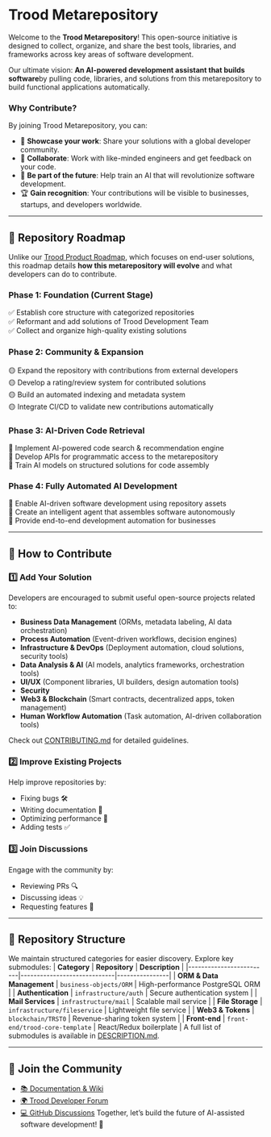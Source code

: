 # Trood Metarepository

Welcome to the **Trood Metarepository**! This open-source initiative is designed to collect, organize, and share the best tools, libraries, and frameworks across key areas of software development.

Our ultimate vision: **An AI-powered development assistant that builds software**by pulling code, libraries, and solutions from this metarepository to build functional applications automatically.

### Why Contribute?

By joining Trood Metarepository, you can:

- 🚀 **Showcase your work**: Share your solutions with a global developer community.
- 🤝 **Collaborate**: Work with like-minded engineers and get feedback on your code.
- 🎯 **Be part of the future**: Help train an AI that will revolutionize software development.
- 🏆 **Gain recognition**: Your contributions will be visible to businesses, startups, and developers worldwide.

---

## 📌 Repository Roadmap

Unlike our [Trood Product Roadmap](ROADMAP.md), which focuses on end-user solutions, this roadmap details **how this metarepository will evolve** and what developers can do to contribute.

### **Phase 1: Foundation (Current Stage)**

✅ Establish core structure with categorized repositories  
✅ Reformant and add solutions of Trood Development Team  
✅ Collect and organize high-quality existing solutions

### **Phase 2: Community & Expansion**

🟡 Expand the repository with contributions from external developers  
🟡 Develop a rating/review system for contributed solutions  
🟡 Build an automated indexing and metadata system  
🟡 Integrate CI/CD to validate new contributions automatically

### **Phase 3: AI-Driven Code Retrieval**

🔵 Implement AI-powered code search & recommendation engine  
🔵 Develop APIs for programmatic access to the metarepository  
🔵 Train AI models on structured solutions for code assembly

### **Phase 4: Fully Automated AI Development**

🔴 Enable AI-driven software development using repository assets  
🔴 Create an intelligent agent that assembles software autonomously  
🔴 Provide end-to-end development automation for businesses

---

## 🔧 How to Contribute

### 1️⃣ Add Your Solution

Developers are encouraged to submit useful open-source projects related to:

- **Business Data Management** (ORMs, metadata labeling, AI data orchestration)
- **Process Automation** (Event-driven workflows, decision engines)
- **Infrastructure & DevOps** (Deployment automation, cloud solutions, security tools)
- **Data Analysis & AI** (AI models, analytics frameworks, orchestration tools)
- **UI/UX** (Component libraries, UI builders, design automation tools)
- **Security**
- **Web3 & Blockchain** (Smart contracts, decentralized apps, token management)
- **Human Workflow Automation** (Task automation, AI-driven collaboration tools)

Check out [CONTRIBUTING.md](CONTRIBUTING.md) for detailed guidelines.

### 2️⃣ Improve Existing Projects

Help improve repositories by:

- Fixing bugs 🛠️
- Writing documentation 📖
- Optimizing performance 🚀
- Adding tests ✅

### 3️⃣ Join Discussions

Engage with the community by:

- Reviewing PRs 🔍
- Discussing ideas 💡
- Requesting features 🎯

---

## 📂 Repository Structure

We maintain structured categories for easier discovery. Explore key submodules:
| **Category** | **Repository** | **Description** |
|-------------------------|-----------------------------|----------------|
| **ORM & Data Management** | `business-objects/ORM` | High-performance PostgreSQL ORM |
| **Authentication** | `infrastructure/auth` | Secure authentication system |
| **Mail Services** | `infrastructure/mail` | Scalable mail service |
| **File Storage** | `infrastructure/fileservice` | Lightweight file service |
| **Web3 & Tokens** | `blockchain/TRST0` | Revenue-sharing token system |
| **Front-end** | `front-end/trood-core-template` | React/Redux boilerplate |
A full list of submodules is available in [DESCRIPTION.md](DESCRIPTION.md).

---

## 💬 Join the Community

- [📚 Documentation & Wiki](https://trood.com/teamspace)
- [🌍 Trood Developer Forum](https://trood.com/launchpad)
- [💻 GitHub Discussions](https://github.com/TroodInc/metarepo/discussions)
  Together, let’s build the future of AI-assisted software development! 🚀
